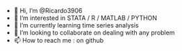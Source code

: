 - 👋 Hi, I’m @Ricardo3906
- 👀 I’m interested in STATA / R / MATLAB / PYTHON
- 🌱 I’m currently learning time series analysis
- 💞️ I’m looking to collaborate on dealing with any problem
- 📫 How to reach me : on github

<!---
Ricardo3906/Ricardo3906 is a ✨ special ✨ repository because its `README.md` (this file) appears on your GitHub profile.
You can click the Preview link to take a look at your changes.
--->

